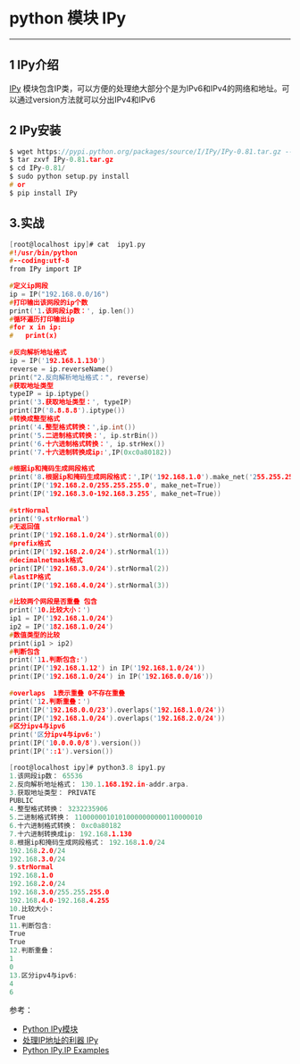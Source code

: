 #  python 模块 IPy



---
## 1 IPy介绍

[IPy](https://github.com/autocracy/python-ipy) 模块包含IP类，可以方便的处理绝大部分个是为IPv6和IPv4的网络和地址。可以通过version方法就可以分出IPv4和IPv6
## 2 IPy安装

```c
$ wget https://pypi.python.org/packages/source/I/IPy/IPy-0.81.tar.gz --no-check-certificate
$ tar zxvf IPy-0.81.tar.gz
$ cd IPy-0.81/
$ sudo python setup.py install
# or
$ pip install IPy
```
## 3.实战

```c
[root@localhost ipy]# cat  ipy1.py 
#!/usr/bin/python
#--coding:utf-8
from IPy import IP
 
#定义ip网段
ip = IP("192.168.0.0/16")
#打印输出该网段的ip个数
print('1.该网段ip数：', ip.len())
#循环遍历打印输出ip
#for x in ip:
#	print(x)
 
#反向解析地址格式
ip = IP('192.168.1.130')
reverse = ip.reverseName()
print("2.反向解析地址格式：", reverse)
#获取地址类型
typeIP = ip.iptype()
print('3.获取地址类型：', typeIP)
print(IP('8.8.8.8').iptype())
#转换成整型格式
print('4.整型格式转换：',ip.int())
print('5.二进制格式转换：', ip.strBin())
print('6.十六进制格式转换：', ip.strHex())
print('7.十六进制转换成ip:',IP(0xc0a80182))
 
#根据ip和掩码生成网段格式
print('8.根据ip和掩码生成网段格式：',IP('192.168.1.0').make_net('255.255.255.0'))
print(IP('192.168.2.0/255.255.255.0', make_net=True))
print(IP('192.168.3.0-192.168.3.255', make_net=True))
 
#strNormal
print('9.strNormal')
#无返回值
print(IP('192.168.1.0/24').strNormal(0))
#prefix格式
print(IP('192.168.2.0/24').strNormal(1))
#decimalnetmask格式
print(IP('192.168.3.0/24').strNormal(2))
#lastIP格式
print(IP('192.168.4.0/24').strNormal(3))
 
#比较两个网段是否重叠 包含 
print('10.比较大小：')
ip1 = IP('192.168.1.0/24')
ip2 = IP('182.168.1.0/24')
#数值类型的比较
print(ip1 > ip2)
#判断包含
print('11.判断包含:')
print(IP('192.168.1.12') in IP('192.168.1.0/24'))
print(IP('192.168.1.0/24') in IP('192.168.0.0/16'))
 
#overlaps  1表示重叠 0不存在重叠
print('12.判断重叠：')
print(IP('192.168.0.0/23').overlaps('192.168.1.0/24'))
print(IP('192.168.1.0/24').overlaps('192.168.2.0/24'))
#区分ipv4与ipv6
print('区分ipv4与ipv6:')
print(IP('10.0.0.0/8').version())
print(IP('::1').version())
```
```c
[root@localhost ipy]# python3.8 ipy1.py
1.该网段ip数： 65536
2.反向解析地址格式： 130.1.168.192.in-addr.arpa.
3.获取地址类型： PRIVATE
PUBLIC
4.整型格式转换： 3232235906
5.二进制格式转换： 11000000101010000000000110000010
6.十六进制格式转换： 0xc0a80182
7.十六进制转换成ip: 192.168.1.130
8.根据ip和掩码生成网段格式： 192.168.1.0/24
192.168.2.0/24
192.168.3.0/24
9.strNormal
192.168.1.0
192.168.2.0/24
192.168.3.0/255.255.255.0
192.168.4.0-192.168.4.255
10.比较大小：
True
11.判断包含:
True
True
12.判断重叠：
1
0
13.区分ipv4与ipv6:
4
6

```
参考：

 - [Python IPy模块](https://www.jianshu.com/p/16d8570b78db)
 - [处理IP地址的利器 IPy](https://zhuanlan.zhihu.com/p/64791275)
 - [Python IPy.IP Examples](https://www.programcreek.com/python/example/105591/IPy.IP)

